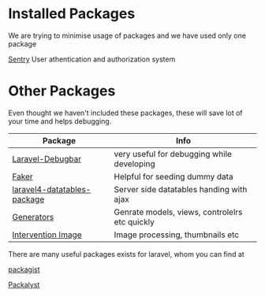 # Installed Packages
We are trying to minimise usage of packages and we have used only one package

[Sentry](https://github.com/cartalyst/sentry) User athentication and authorization system

# Other Packages

Even thought we haven't included these packages, these will save lot of your time and helps debugging.

| Package | Info |
| -- | -- |
| [Laravel-Debugbar](https://github.com/barryvdh/laravel-debugbar) | very useful for debugging while developing |
|[Faker](https://github.com/fzaninotto/Faker) | Helpful for seeding dummy data |
| [laravel4-datatables-package](https://github.com/bllim/laravel4-datatables-package) | Server side datatables handing with ajax |
| [Generators](https://github.com/JeffreyWay/Laravel-4-Generators) | Genrate models, views, controlelrs etc quickly |
| [Intervention Image](https://github.com/Intervention/image) | Image processing, thumbnails etc |

There are many useful packages exists for laravel, whom you can find at

[packagist](http://packagist.org)

[Packalyst](http://packalyst.com)


